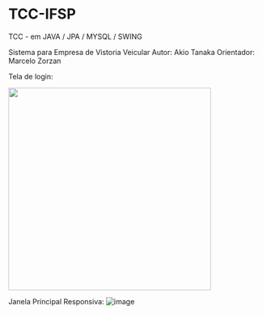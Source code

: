 # TCC-IFSP
TCC - em JAVA / JPA / MYSQL / SWING

Sistema para Empresa de Vistoria Veicular
Autor: Akio Tanaka
Orientador: Marcelo Zorzan

Tela  de login:

<img src="https://user-images.githubusercontent.com/54818331/179649406-3c0a7b2e-82f4-406c-b26a-c6db0612e0ea.png" width="400" height="400">

Janela Principal Responsiva:
![image](https://user-images.githubusercontent.com/54818331/179649441-a4e79593-7ace-4e1f-9057-d21fa06e85ba.png)

